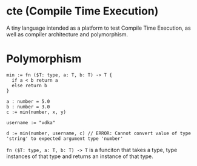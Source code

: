 # cte (Compile Time Execution)

A tiny language intended as a platform to test Compile Time Execution, as well as compiler architecture and polymorphism.

# Polymorphism

```
min := fn ($T: type, a: T, b: T) -> T {
  if a < b return a
  else return b
}

a : number = 5.0
b : number = 3.0
c := min(number, x, y)

username := "vdka"

d := min(number, username, c) // ERROR: Cannot convert value of type 'string' to expected argument type 'number'
```

`fn ($T: type, a: T, b: T) -> T` is a funciton that takes a type, type instances of that type and returns an instance of that type.
